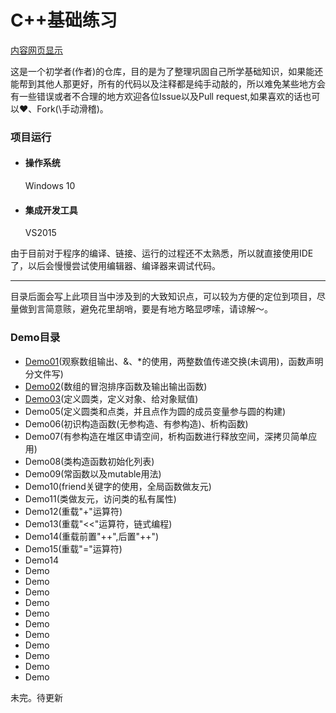 # C++基础练习

[内容网页显示](https://whyzzd.github.io/)

这是一个初学者(作者)的仓库，目的是为了整理巩固自己所学基础知识，如果能还能帮到其他人那更好，所有的代码以及注释都是纯手动敲的，所以难免某些地方会有一些错误或者不合理的地方欢迎各位Issue以及Pull request,如果喜欢的话也可以♥️、Fork(\手动滑稽)。

### 项目运行

- #### 操作系统

  Windows 10

- #### 集成开发工具

  VS2015

由于目前对于程序的编译、链接、运行的过程还不太熟悉，所以就直接使用IDE了，以后会慢慢尝试使用编辑器、编译器来调试代码。

------

目录后面会写上此项目当中涉及到的大致知识点，可以较为方便的定位到项目，尽量做到言简意赅，避免花里胡哨，要是有地方略显啰嗦，请谅解～。

### Demo目录

- [Demo01](https://github.com/whyzzd/Cpp-Study/tree/master/demo01)(观察数组输出、&、*的使用，两整数值传递交换(未调用)，函数声明分文件写)
- [Demo02]()(数组的冒泡排序函数及输出输出函数)
- [Demo03]()(定义圆类，定义对象、给对象赋值)
- Demo05(定义圆类和点类，并且点作为圆的成员变量参与圆的构建)
- Demo06(初识构造函数(无参构造、有参构造)、析构函数)
- Demo07(有参构造在堆区申请空间，析构函数进行释放空间，深拷贝简单应用)
- Demo08(类构造函数初始化列表)
- Demo09(常函数以及mutable用法)
- Demo10(friend关键字的使用，全局函数做友元)
- Demo11(类做友元，访问类的私有属性)
- Demo12(重载"+"运算符)
- Demo13(重载"<<"运算符，链式编程)
- Demo14(重载前置"++",后置"++")
- Demo15(重载"="运算符)
- Demo14
- Demo
- Demo
- Demo
- Demo
- Demo
- Demo
- Demo
- Demo
- Demo
- Demo
- Demo

未完。待更新





